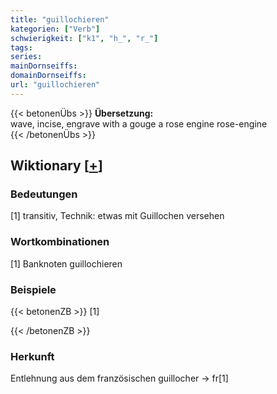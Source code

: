 ```yaml
---
title: "guillochieren"
kategorien: ["Verb"]
schwierigkeit: ["k1", "h_", "r_"]
tags:
series:
mainDornseiffs:
domainDornseiffs:
url: "guillochieren"
---
```


{{< betonenÜbs >}}
**Übersetzung:**  
wave, incise, engrave with a gouge a rose engine rose-engine  
{{< /betonenÜbs >}}

## Wiktionary [[+](https://de.wiktionary.org/wiki/guillochieren)]

### Bedeutungen
[1] transitiv, Technik: etwas mit Guillochen versehen  

### Wortkombinationen
[1] Banknoten guillochieren  

### Beispiele
{{< betonenZB >}}
[1]  

{{< /betonenZB >}}
### Herkunft
Entlehnung aus dem französischen guillocher → fr[1]  


